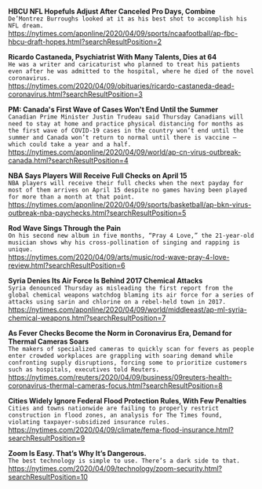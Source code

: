**HBCU NFL Hopefuls Adjust After Canceled Pro Days, Combine**\
`De’Montrez Burroughs looked at it as his best shot to accomplish his NFL dream. `\
https://nytimes.com/aponline/2020/04/09/sports/ncaafootball/ap-fbc-hbcu-draft-hopes.html?searchResultPosition=2

**Ricardo Castaneda, Psychiatrist With Many Talents, Dies at 64**\
`He was a writer and caricaturist who planned to treat his patients even after he was admitted to the hospital, where he died of the novel coronavirus.`\
https://nytimes.com/2020/04/09/obituaries/ricardo-castaneda-dead-coronavirus.html?searchResultPosition=3

**PM: Canada's First Wave of Cases Won't End Until the Summer**\
`Canadian Prime Minister Justin Trudeau said Thursday Canadians will need to stay at home and practice physical distancing for months as the first wave of COVID-19 cases in the country won’t end until the summer and Canada won’t return to normal until there is vaccine — which could take a year and a half.`\
https://nytimes.com/aponline/2020/04/09/world/ap-cn-virus-outbreak-canada.html?searchResultPosition=4

**NBA Says Players Will Receive Full Checks on April 15**\
`NBA players will receive their full checks when the next payday for most of them arrives on April 15 despite no games having been played for more than a month at that point.`\
https://nytimes.com/aponline/2020/04/09/sports/basketball/ap-bkn-virus-outbreak-nba-paychecks.html?searchResultPosition=5

**Rod Wave Sings Through the Pain**\
`On his second new album in five months, “Pray 4 Love,” the 21-year-old musician shows why his cross-pollination of singing and rapping is unique.`\
https://nytimes.com/2020/04/09/arts/music/rod-wave-pray-4-love-review.html?searchResultPosition=6

**Syria Denies Its Air Force Is Behind 2017 Chemical Attacks**\
`Syria denounced Thursday as misleading the first report from the global chemical weapons watchdog blaming its air force for a series of attacks using sarin and chlorine on a rebel-held town in 2017. `\
https://nytimes.com/aponline/2020/04/09/world/middleeast/ap-ml-syria-chemical-weapons.html?searchResultPosition=7

**As Fever Checks Become the Norm in Coronavirus Era, Demand for Thermal Cameras Soars**\
`The makers of specialized cameras to quickly scan for fevers as people enter crowded workplaces are grappling with soaring demand while confronting supply disruptions, forcing some to prioritize customers such as hospitals, executives told Reuters.`\
https://nytimes.com/reuters/2020/04/09/business/09reuters-health-coronavirus-thermal-cameras-focus.html?searchResultPosition=8

**Cities Widely Ignore Federal Flood Protection Rules, With Few Penalties**\
`Cities and towns nationwide are failing to properly restrict construction in flood zones, an analysis for The Times found, violating taxpayer-subsidized insurance rules. `\
https://nytimes.com/2020/04/09/climate/fema-flood-insurance.html?searchResultPosition=9

**Zoom Is Easy. That’s Why It’s Dangerous.**\
`The best technology is simple to use. There’s a dark side to that.`\
https://nytimes.com/2020/04/09/technology/zoom-security.html?searchResultPosition=10

